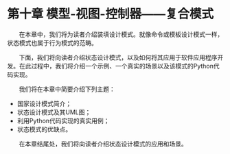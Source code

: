 第十章 模型-视图-控制器——复合模式
===

&nbsp;&nbsp;&nbsp;&nbsp;&nbsp;&nbsp;&nbsp;在本章中，我们将为读者介绍装填设计模式。就像命令或模板设计模式一样，状态模式也属于行为模式的范畴。

&nbsp;&nbsp;&nbsp;&nbsp;&nbsp;&nbsp;&nbsp;下面，我们将向读者介绍状态设计模式，以及如何将其应用于软件应用程序开发。在此过程中，我们将介绍一个示例、一个真实的场景以及该模式的Python代码实现。

&nbsp;&nbsp;&nbsp;&nbsp;&nbsp;&nbsp;&nbsp;我们将在本章中简要介绍下列主题：

* 国家设计模式简介；
* 状态设计模式及其UML图；
* 利用Python代码实现的真实用例；
* 状态模式的优缺点。

&nbsp;&nbsp;&nbsp;&nbsp;&nbsp;&nbsp;&nbsp;在本章结尾处，我们将向读者介绍状态设计模式的应用和场景。
